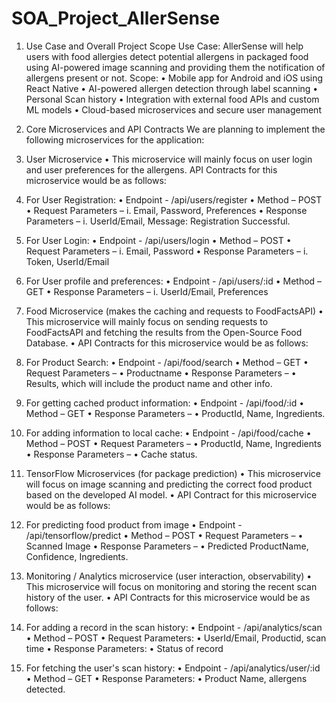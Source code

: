 # SOA_Project_AllerSense
1. Use Case and Overall Project Scope
Use Case:
AllerSense will help users with food allergies detect potential allergens in packaged food using AI-powered image scanning and providing them the notification of allergens present or not.
Scope:
• Mobile app for Android and iOS using React Native
• AI-powered allergen detection through label scanning
• Personal Scan history
• Integration with external food APIs and custom ML models
• Cloud-based microservices and secure user management

2. Core Microservices and API Contracts
We are planning to implement the following microservices for the application:
1.	User Microservice
•	This microservice will mainly focus on user login and user preferences for the allergens. 
API Contracts for this microservice would be as follows:
1.	For User Registration:
•	Endpoint - /api/users/register
•	Method – POST
•	Request Parameters – 
i.	Email, Password, Preferences
•	Response Parameters – 
i.	UserId/Email, Message: Registration Successful.

2.	For User Login:
•	Endpoint - /api/users/login
•	Method – POST
•	Request Parameters – 
i.	Email, Password
•	Response Parameters – 
i.	Token, UserId/Email




3.	For User profile and preferences:
•	Endpoint - /api/users/:id
•	Method – GET
•	Response Parameters – 
i.	UserId/Email, Preferences

2.	Food Microservice (makes the caching and requests to FoodFactsAPI)
•	This microservice will mainly focus on sending requests to FoodFactsAPI and fetching the results from the Open-Source Food Database.
•	API Contracts for this microservice would be as follows:

1.	For Product Search:
•	Endpoint - /api/food/search
•	Method – GET
•	Request Parameters – 
•	Productname
•	Response Parameters – 
•	Results, which will include the product name and other info.

2.	For getting cached product information:
•	Endpoint - /api/food/:id
•	Method – GET
•	Response Parameters – 
•	ProductId, Name, Ingredients.

3.	For adding information to local cache:
•	Endpoint - /api/food/cache
•	Method – POST
•	Request Parameters – 
•	ProductId, Name, Ingredients
•	Response Parameters – 
•	Cache status.

3.	TensorFlow Microservices (for package prediction)
•	This microservice will focus on image scanning and predicting the correct food product based on the developed AI model.
•	API Contract for this microservice would be as follows:

1.	For predicting food product from image
•	Endpoint - /api/tensorflow/predict
•	Method – POST
•	Request Parameters – 
•	Scanned Image
•	Response Parameters – 
•	 Predicted ProductName, Confidence, Ingredients. 

4.	Monitoring / Analytics microservice (user interaction, observability)
•	This microservice will focus on monitoring and storing the recent scan history of the user.
•	API Contracts for this microservice would be as follows:

1.	For adding a record in the scan history:
•	Endpoint - /api/analytics/scan
•	Method – POST
•	Request Parameters:
•	UserId/Email, Productid, scan time
•	Response Parameters:
•	Status of record

2.	For fetching the user's scan history:
•	Endpoint - /api/analytics/user/:id
•	Method – GET
•	Response Parameters:
•	Product Name, allergens detected.

 
